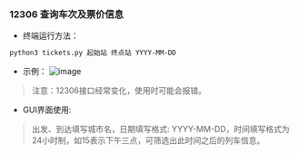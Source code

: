 ### 12306 查询车次及票价信息
- 终端运行方法：
```bash
python3 tickets.py 起始站 终点站 YYYY-MM-DD
```
- 示例：
![image](https://s2.ax1x.com/2019/01/04/FTcMMn.png)

> 注意：12306接口经常变化，使用时可能会报错。

- GUI界面使用:
> 出发、到达填写城市名，日期填写格式: YYYY-MM-DD，时间填写格式为24小时制，如15表示下午三点，可筛选出此时间之后的列车信息。